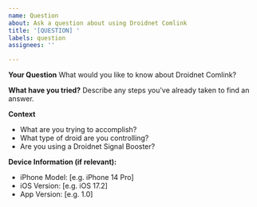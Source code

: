 ```yaml
---
name: Question
about: Ask a question about using Droidnet Comlink
title: '[QUESTION] '
labels: question
assignees: ''

---
```


**Your Question**
What would you like to know about Droidnet Comlink?

**What have you tried?**
Describe any steps you've already taken to find an answer.

**Context**
- What are you trying to accomplish?
- What type of droid are you controlling?
- Are you using a Droidnet Signal Booster?

**Device Information (if relevant):**
 - iPhone Model: [e.g. iPhone 14 Pro]
 - iOS Version: [e.g. iOS 17.2]
 - App Version: [e.g. 1.0]